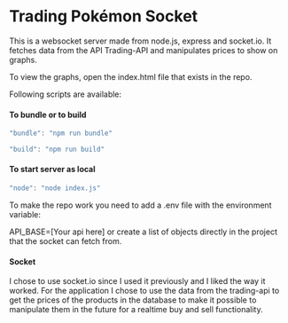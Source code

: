 # Trading Pokémon Socket

This is a websocket server made from node.js, express and socket.io. It fetches data from the API Trading-API and manipulates prices to show on graphs.

To view the graphs, open the index.html file that exists in the repo.


Following scripts are available:

#### To bundle or to build
```javascript
"bundle": "npm run bundle"
```
```javascript
"build": "npm run build"
```

#### To start server as local

```javascript
"node": "node index.js"
```

To make the repo work you need to add a .env file with the environment variable:

API_BASE=[Your api here] or create a list of objects directly in the project that the socket can fetch from.


#### Socket
I chose to use socket.io since I used it previously and I liked the way it worked. For the application I chose to use the data from the trading-api to get the prices of the products in the database to make it possible to manipulate them in the future for a realtime buy and sell functionality.